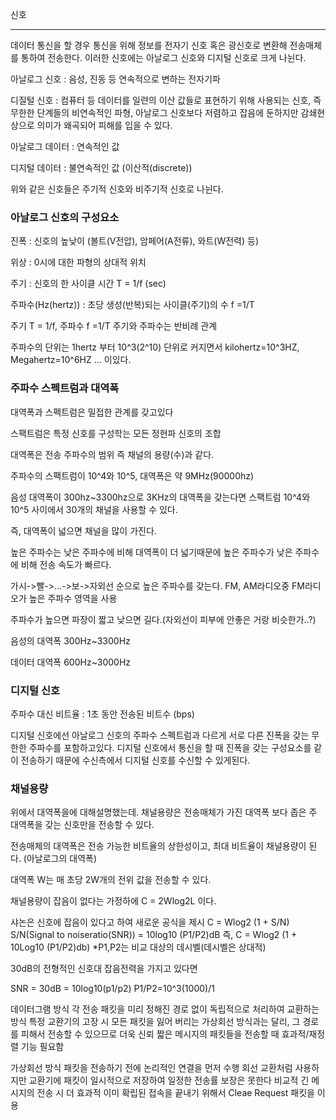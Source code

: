 신호

___

데이터 통신을 할 경우 통신을 위해 정보를 전자기 신호 혹은 광신호로 변환해 전송매체를 통하여 전송한다. 이러한 신호에는 아날로그 신호와 디지털 신호로 크게 나뉜다.

아날로그 신호 : 음성, 진동 등 연속적으로 변하는 전자기파

디질털 신호 : 컴퓨터 등 데이터를 일련의 이산 값들로 표현하기 위해 사용되는 신호, 즉 무한한 단계들의 비연속적인 파형, 아날로그 신호보다 저렴하고 잡음에 둔하지만 감쇄현상으로 의미가 왜곡되어 피해를 입을 수 있다.

아날로그 데이터 : 연속적인 값

디지털 데이터 : 불연속적인 값 (이산적(discrete))

위와 같은 신호들은 주기적 신호와 비주기적 신호로 나뉜다.



### 아날로그 신호의 구성요소

진폭 : 신호의 높낮이 (볼트(V전압), 암페어(A전류), 와트(W전력) 등)

위상 : 0시에 대한 파형의 상대적 위치

주기 : 신호의 한 사이클 시간 T = 1/f (sec)

주파수(Hz(hertz)) : 초당 생성(반복)되는 사이클(주기)의 수 f =1/T

주기 T = 1/f, 주파수 f =1/T 주기와 주파수는 반비례 관계

주파수의 단위는 1hertz 부터 10^3(2^10) 단위로 커지면서 kilohertz=10^3HZ, Megahertz=10^6HZ ... 이있다. 



### 주파수 스펙트럼과 대역폭

대역폭과 스펙트럼은 밀접한 관계를 갖고있다

스팩트럼은 특정 신호를 구성학는 모든 정현파 신호의 조합

대역폭은 전송 주파수의 범위 즉 채널의 용량(수)과 같다.

주파수의 스팩트럼이 10^4와 10^5, 대역폭은 약 9MHz(90000hz)

음성 대역폭이 300hz~3300hz으로 3KHz의 대역폭을 갖는다면 스팩트럼 10^4와 10^5 사이에서 30개의 채널을 사용할 수 있다.

즉, 대역폭이 넓으면 채널을 많이 가진다.

높은 주파수는 낮은 주파수에 비해 대역폭이 더 넓기때문에 높은 주파수가 낮은 주파수에 비해 전송 속도가 빠르다.

가시->빨->...->보->자외선 순으로 높은 주파수를 갖는다. FM, AM라디오중 FM라디오가 높은 주파수 영역을 사용

주파수가 높으면 파장이 짧고 낮으면 길다.(자외선이 피부에 안좋은 거랑 비슷한가..?)

음성의 대역폭 300Hz~3300Hz

데이터 대역폭  600Hz~3000Hz



### 디지털 신호

주파수 대신 비트율 : 1초 동안 전송된 비트수 (bps)

디지털 신호에선 아날로그 신호의 주파수 스펙트럼과 다르게 서로 다른 진폭을 갖는 무한한 주파수를 포함하고있다. 디지털 신호에서 통신을 할 때 진폭을 갖는 구성요소를 같이 전송하기 때문에 수신측에서 디지털 신호를 수신할 수 있게된다.



### 채널용량

위에서 대역폭을에 대해설명했는데. 채널용량은 전송매체가 가진 대역폭 보다 좁은 주 대역폭을 갖는 신호만을 전송할 수 있다.

전송매체의 대역폭은 전송 가능한 비트율의 상한성이고, 최대 비트율이 채널용량이 된다. (아날로그의 대역폭)

대역폭 W는 매 초당 2W개의 전위 값을 전송할 수 있다.

채널용량이 잡음이 없다는 가정하에 C = 2Wlog2L 이다.

샤논은 신호에 잡음이 있다고 하여 새로운 공식을 제시
C = Wlog2 (1 + S/N)
S/N(Signal to noiseratio(SNR)) = 10log10 (P1/P2)dB
즉, C = Wlog2 (1 + 10Log10 (P1/P2)db)
*P1,P2는 비교 대상의 데시벨(데시벨은 상대적)

30dB의 전형적인 신호대 잡음전력을 가지고 있다면

SNR = 30dB = 10log10(p1/p2)
P1/P2=10^3(1000)/1



데이터그램 방식
각 전송 패킷을 미리 정해진 경로 없이 독립적으로 처리하여 교환하는 방식
특정 교환기의 고장 시 모든 패킷을 잃어 버리는 가상회선 방식과는 달리, 그 경로를 피해서 전송할 수 있으므로 더욱 신뢰
짧은 메시지의 패킷들을 전송할 때 효과적/재정렬 기능 필요함

가상회선 방식
패킷을 전송하기 전에 논리적인 연결을 먼저 수행
회선 교환처럼 사용하지만 교환기에 패킷이 일시적으로 저장하여 일정한 전송률 보장은 못한다
비교적 긴 메시지의 전송 시 더 효과적
이미 확립된 접속을 끝내기 위해서 Cleae Request 패킷을 이용
